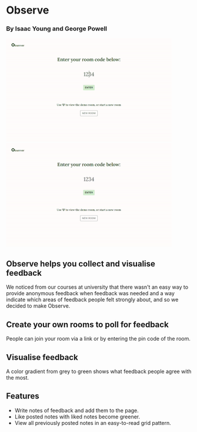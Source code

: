 # Observe
### By Isaac Young and George Powell
<p float="left">    
    <img src="READMEImages/demo_room.gif" width="450" height="282"/>
    <img src="READMEImages/new_room.gif"  width="450" height="282"/>
</p>


## Observe helps you collect and visualise feedback
We noticed from our courses at university that there wasn't an easy way to provide anonymous feedback when feedback was needed and a way indicate which areas of feedback people felt strongly about, and so we decided to make Observe. 

## Create your own rooms to poll for feedback
People can join your room via a link or by entering the pin code of the room. 

## Visualise feedback
A color gradient from grey to green shows what feedback people agree with the most. 

## Features
- Write notes of feedback and add them to the page.
- Like posted notes with liked notes become greener.
- View all previously posted notes in an easy-to-read grid pattern.
    
